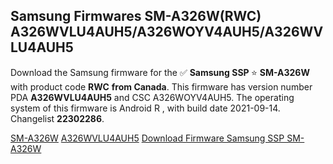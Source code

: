<h2>Samsung Firmwares SM-A326W(RWC) A326WVLU4AUH5/A326WOYV4AUH5/A326WVLU4AUH5</h2>
Download the Samsung firmware for the ✅ <strong>Samsung SSP </strong> ⭐ <strong>SM-A326W</strong> with product code <strong>RWC</strong> <strong> from Canada</strong>. This firmware has version number PDA <strong>A326WVLU4AUH5</strong> and CSC A326WOYV4AUH5. The operating system of this firmware is Android R , with build date 2021-09-14. Changelist <strong>22302286</strong>.


[SM-A326W](https://samfirm.shop/samsung/model/SM-A326W)
[A326WVLU4AUH5](https://samfirm.shop/samsung/pda/A326WVLU4AUH5)
[Download Firmware Samsung SSP SM-A326W](https://samfirm.shop/samsung/firmware/456154)
